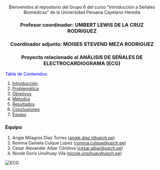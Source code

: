<div align="center">

Bienvenidos al repositorio del Grupo 6 del curso "Introducción a Señales Biomédicas" de la Universidad Peruana Cayetano Heredia

### Profesor coordinador: UMBERT LEWIS DE LA CRUZ RODRIGUEZ  
### Coordinador adjunto: MOISES STEVEND MEZA RODRIGUEZ  
### Proyecto relacionado al ANÁLISIS DE SEÑALES DE ELECTROCARDIOGRAMA (ECG)  

</div>
<span style="color:blue">Tabla de Contenidos:</span>

1. [Introducción](#introducción)
2. [Problemática](#problematica)
3. [Objetivos](#objetivos)
4. [Métodos](#métodos)
5. [Resultados](#resultados)
6. [Conclusiones](#conclusiones)
7. [Equipo](#Equipo)

### Equipo
1. Angie Milagros Diaz Torres (angie.diaz.t@upch.pe)
2. Romina Daniela Culque López (romina.culque@upch.pe)
3. Cesar Alexander Aibar Córdova (cesar.aibar@upch.pe)
4. Nicole Doris Unsihuay Vila (nicole.unsihuay@upch.pe)

![ECG](https://www.google.com/url?sa=i&url=https%3A%2F%2Fcdttexmelucan.com%2Fla-importancia-de-un-electrocardiograma%2F&psig=AOvVaw0jku701-iQPZvDi1pNEhZY&ust=1711249926397000&source=images&cd=vfe&opi=89978449&ved=0CBIQjRxqFwoTCOjL1fG0iYUDFQAAAAAdAAAAABAZ)
